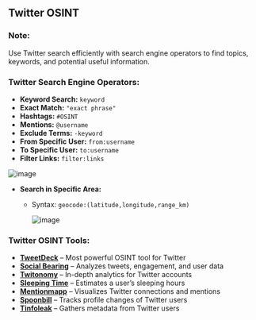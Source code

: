 ## Twitter OSINT  

### Note:  
Use Twitter search efficiently with search engine operators to find topics, keywords, and potential useful information.  

### Twitter Search Engine Operators:  
- **Keyword Search:** `keyword`  
- **Exact Match:** `"exact phrase"`  
- **Hashtags:** `#OSINT`  
- **Mentions:** `@username`  
- **Exclude Terms:** `-keyword`  
- **From Specific User:** `from:username`  
- **To Specific User:** `to:username`  
- **Filter Links:** `filter:links`
  
![image](https://github.com/user-attachments/assets/e6be665b-f6e1-4f7b-9b22-57ecd008e986)


  
- **Search in Specific Area:**  
  - Syntax: `geocode:(latitude,longitude,range_km)`

    ![image](https://github.com/user-attachments/assets/531b1572-6c40-4bd9-bac0-dc455330e90e)


### Twitter OSINT Tools:  
- **[TweetDeck](https://tweetdeck.twitter.com)** – Most powerful OSINT tool for Twitter  
- **[Social Bearing](https://socialbearing.com)** – Analyzes tweets, engagement, and user data  
- **[Twitonomy](https://www.twitonomy.com)** – In-depth analytics for Twitter accounts  
- **[Sleeping Time](https://sleepingtime.org)** – Estimates a user’s sleeping hours  
- **[Mentionmapp](https://mentionmapp.com)** – Visualizes Twitter connections and mentions  
- **[Spoonbill](https://spoonbill.io)** – Tracks profile changes of Twitter users  
- **[Tinfoleak](https://tinfoleak.com)** – Gathers metadata from Twitter users  
